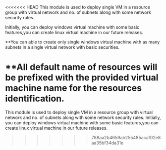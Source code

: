 <<<<<<< HEAD
This module is used to deploy single VM in a resource group with virtual network and no. of subnets along with some network security rules.


Initially, you can deploy windows virtual machine with some basic features,you can create linux virtual machine in our future releases.


**You can able to create only single windows virtual machine with as many subnets in a single virtual network with basic securities.


**All default name of resources will be prefixed with the provided virtual machine name for the resources identification.
=======
This module is used to deploy single VM in a resource group with virtual network and no. of subnets along with some network security rules.
Initially, you can deploy windows virtual machine with some basic features,you can create linux virtual machine in our future releases.
>>>>>>> 788aa2b4659ab255485acaf02e8aa35bf34da31e
